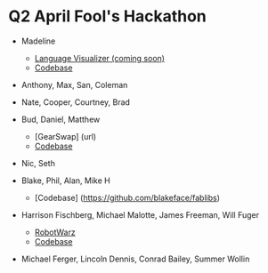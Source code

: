 # Q2 April Fool's Hackathon

* Madeline
  * [Language Visualizer (coming soon)](url)
  * [Codebase](https://github.com/madelinepick/q2-hackathon/tree/bubblechart)

* Anthony, Max, San, Coleman

* Nate, Cooper, Courtney, Brad

* Bud, Daniel, Matthew
    * [GearSwap] (url)
    * [Codebase](https://github.com/budaminof/g20-hackathon)

* Nic, Seth

* Blake, Phil, Alan, Mike H
    * [Codebase] (https://github.com/blakeface/fablibs)

* Harrison Fischberg, Michael Malotte, James Freeman, Will Fuger
  * [RobotWarz](url)
  * [Codebase](https://github.com/FreemanJamesH/robotWarz)

* Michael Ferger, Lincoln Dennis, Conrad Bailey, Summer Wollin
